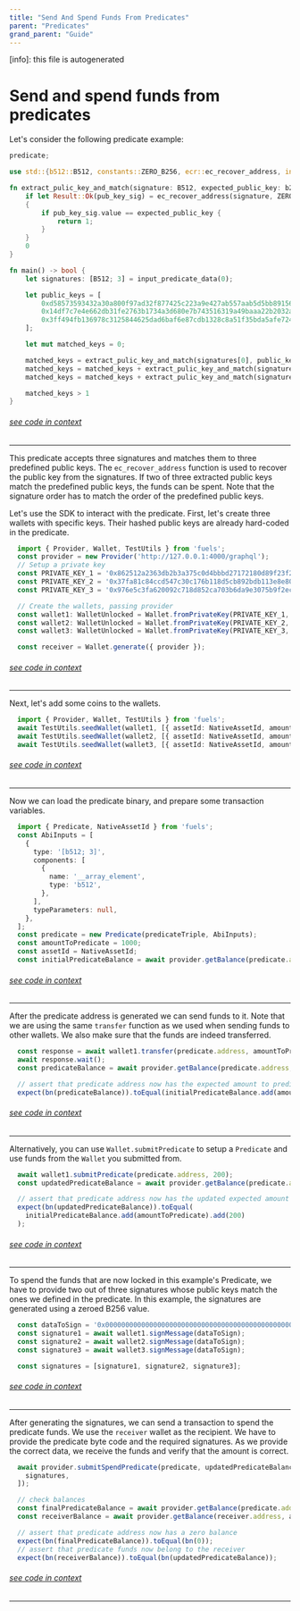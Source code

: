 ```yaml
---
title: "Send And Spend Funds From Predicates"
parent: "Predicates"
grand_parent: "Guide"
---
```


[info]: this file is autogenerated
# Send and spend funds from predicates

Let's consider the following predicate example:


```rust
predicate;

use std::{b512::B512, constants::ZERO_B256, ecr::ec_recover_address, inputs::input_predicate_data};

fn extract_pulic_key_and_match(signature: B512, expected_public_key: b256) -> u64 {
    if let Result::Ok(pub_key_sig) = ec_recover_address(signature, ZERO_B256)
    {
        if pub_key_sig.value == expected_public_key {
            return 1;
        }
    }
    0
}

fn main() -> bool {
    let signatures: [B512; 3] = input_predicate_data(0);

    let public_keys = [
        0xd58573593432a30a800f97ad32f877425c223a9e427ab557aab5d5bb89156db0,
        0x14df7c7e4e662db31fe2763b1734a3d680e7b743516319a49baaa22b2032a857,
        0x3ff494fb136978c3125844625dad6baf6e87cdb1328c8a51f35bda5afe72425c,
    ];

    let mut matched_keys = 0;

    matched_keys = extract_pulic_key_and_match(signatures[0], public_keys[0]);
    matched_keys = matched_keys + extract_pulic_key_and_match(signatures[1], public_keys[1]);
    matched_keys = matched_keys + extract_pulic_key_and_match(signatures[2], public_keys[2]);

    matched_keys > 1
}
```
###### [see code in context](https://github.com/FuelLabs/fuels-ts/blob/master/packages/fuel-gauge/test-projects/predicate-triple-sig/src/main.sw#L1-L33)

---


This predicate accepts three signatures and matches them to three predefined public keys. The `ec_recover_address` function is used to recover the public key from the signatures. If two of three extracted public keys match the predefined public keys, the funds can be spent. Note that the signature order has to match the order of the predefined public keys.

Let's use the SDK to interact with the predicate. First, let's create three wallets with specific keys. Their hashed public keys are already hard-coded in the predicate.


```typescript
  import { Provider, Wallet, TestUtils } from 'fuels';
  const provider = new Provider('http://127.0.0.1:4000/graphql');
  // Setup a private key
  const PRIVATE_KEY_1 = '0x862512a2363db2b3a375c0d4bbbd27172180d89f23f2e259bac850ab02619301';
  const PRIVATE_KEY_2 = '0x37fa81c84ccd547c30c176b118d5cb892bdb113e8e80141f266519422ef9eefd';
  const PRIVATE_KEY_3 = '0x976e5c3fa620092c718d852ca703b6da9e3075b9f2ecb8ed42d9f746bf26aafb';

  // Create the wallets, passing provider
  const wallet1: WalletUnlocked = Wallet.fromPrivateKey(PRIVATE_KEY_1, provider);
  const wallet2: WalletUnlocked = Wallet.fromPrivateKey(PRIVATE_KEY_2, provider);
  const wallet3: WalletUnlocked = Wallet.fromPrivateKey(PRIVATE_KEY_3, provider);

  const receiver = Wallet.generate({ provider });
```
###### [see code in context](https://github.com/FuelLabs/fuels-ts/blob/master/packages/fuel-gauge/src/doc-examples.test.ts#L323-L337)

---


Next, let's add some coins to the wallets.


```typescript
  import { Provider, Wallet, TestUtils } from 'fuels';
  await TestUtils.seedWallet(wallet1, [{ assetId: NativeAssetId, amount: bn(100_000) }]);
  await TestUtils.seedWallet(wallet2, [{ assetId: NativeAssetId, amount: bn(20_000) }]);
  await TestUtils.seedWallet(wallet3, [{ assetId: NativeAssetId, amount: bn(30_000) }]);
```
###### [see code in context](https://github.com/FuelLabs/fuels-ts/blob/master/packages/fuel-gauge/src/doc-examples.test.ts#L339-L344)

---


Now we can load the predicate binary, and prepare some transaction variables.


```typescript
  import { Predicate, NativeAssetId } from 'fuels';
  const AbiInputs = [
    {
      type: '[b512; 3]',
      components: [
        {
          name: '__array_element',
          type: 'b512',
        },
      ],
      typeParameters: null,
    },
  ];
  const predicate = new Predicate(predicateTriple, AbiInputs);
  const amountToPredicate = 1000;
  const assetId = NativeAssetId;
  const initialPredicateBalance = await provider.getBalance(predicate.address, assetId);
```
###### [see code in context](https://github.com/FuelLabs/fuels-ts/blob/master/packages/fuel-gauge/src/doc-examples.test.ts#L346-L364)

---


After the predicate address is generated we can send funds to it. Note that we are using the same `transfer` function as we used when sending funds to other wallets. We also make sure that the funds are indeed transferred.


```typescript
  const response = await wallet1.transfer(predicate.address, amountToPredicate, assetId);
  await response.wait();
  const predicateBalance = await provider.getBalance(predicate.address, assetId);

  // assert that predicate address now has the expected amount to predicate
  expect(bn(predicateBalance)).toEqual(initialPredicateBalance.add(amountToPredicate));
```
###### [see code in context](https://github.com/FuelLabs/fuels-ts/blob/master/packages/fuel-gauge/src/doc-examples.test.ts#L366-L373)

---


Alternatively, you can use `Wallet.submitPredicate` to setup a `Predicate` and use funds from the `Wallet` you submitted from.


```typescript
  await wallet1.submitPredicate(predicate.address, 200);
  const updatedPredicateBalance = await provider.getBalance(predicate.address, assetId);

  // assert that predicate address now has the updated expected amount to predicate
  expect(bn(updatedPredicateBalance)).toEqual(
    initialPredicateBalance.add(amountToPredicate).add(200)
  );
```
###### [see code in context](https://github.com/FuelLabs/fuels-ts/blob/master/packages/fuel-gauge/src/doc-examples.test.ts#L375-L383)

---


To spend the funds that are now locked in this example's Predicate, we have to provide two out of three signatures whose public keys match the ones we defined in the predicate. In this example, the signatures are generated using a zeroed B256 value.


```typescript
  const dataToSign = '0x0000000000000000000000000000000000000000000000000000000000000000';
  const signature1 = await wallet1.signMessage(dataToSign);
  const signature2 = await wallet2.signMessage(dataToSign);
  const signature3 = await wallet3.signMessage(dataToSign);

  const signatures = [signature1, signature2, signature3];
```
###### [see code in context](https://github.com/FuelLabs/fuels-ts/blob/master/packages/fuel-gauge/src/doc-examples.test.ts#L385-L392)

---


After generating the signatures, we can send a transaction to spend the predicate funds. We use the `receiver` wallet as the recipient. We have to provide the predicate byte code and the required signatures. As we provide the correct data, we receive the funds and verify that the amount is correct.


```typescript
  await provider.submitSpendPredicate(predicate, updatedPredicateBalance, receiver.address, [
    signatures,
  ]);

  // check balances
  const finalPredicateBalance = await provider.getBalance(predicate.address, assetId);
  const receiverBalance = await provider.getBalance(receiver.address, assetId);

  // assert that predicate address now has a zero balance
  expect(bn(finalPredicateBalance)).toEqual(bn(0));
  // assert that predicate funds now belong to the receiver
  expect(bn(receiverBalance)).toEqual(bn(updatedPredicateBalance));
```
###### [see code in context](https://github.com/FuelLabs/fuels-ts/blob/master/packages/fuel-gauge/src/doc-examples.test.ts#L394-L407)

---

